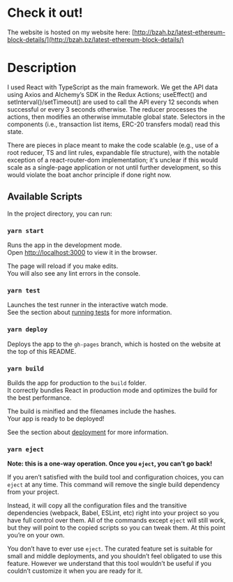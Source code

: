 # Check it out!

The website is hosted on my website here: [http://bzah.bz/latest-ethereum-block-details/](http://bzah.bz/latest-ethereum-block-details/)

# Description

I used React with TypeScript as the main framework. We get the API data using Axios and
Alchemy’s SDK in the Redux Actions; useEffect() and setInterval()/setTimeout() are used to call
the API every 12 seconds when successful or every 3 seconds otherwise. The reducer
processes the actions, then modifies an otherwise immutable global state. Selectors in the
components (i.e., transaction list items, ERC-20 transfers modal) read this state.

There are pieces in place meant to make the code scalable (e.g., use of a root reducer, TS and
lint rules, expandable file structure), with the notable exception of a react-router-dom
implementation; it's unclear if this would scale as a single-page application or not until further
development, so this would violate the boat anchor principle if done right now.

## Available Scripts

In the project directory, you can run:

### `yarn start`

Runs the app in the development mode.\
Open [http://localhost:3000](http://localhost:3000) to view it in the browser.

The page will reload if you make edits.\
You will also see any lint errors in the console.

### `yarn test`

Launches the test runner in the interactive watch mode.\
See the section about [running tests](https://facebook.github.io/create-react-app/docs/running-tests) for more information.

### `yarn deploy`

Deploys the app to the `gh-pages` branch, which is hosted on the website at the top of this README.

### `yarn build`

Builds the app for production to the `build` folder.\
It correctly bundles React in production mode and optimizes the build for the best performance.

The build is minified and the filenames include the hashes.\
Your app is ready to be deployed!

See the section about [deployment](https://facebook.github.io/create-react-app/docs/deployment) for more information.

### `yarn eject`

**Note: this is a one-way operation. Once you `eject`, you can’t go back!**

If you aren’t satisfied with the build tool and configuration choices, you can `eject` at any time. This command will remove the single build dependency from your project.

Instead, it will copy all the configuration files and the transitive dependencies (webpack, Babel, ESLint, etc) right into your project so you have full control over them. All of the commands except `eject` will still work, but they will point to the copied scripts so you can tweak them. At this point you’re on your own.

You don’t have to ever use `eject`. The curated feature set is suitable for small and middle deployments, and you shouldn’t feel obligated to use this feature. However we understand that this tool wouldn’t be useful if you couldn’t customize it when you are ready for it.
